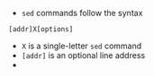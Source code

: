 * `sed` commands follow the syntax
```
[addr]X[options]
```
* `X` is a single-letter `sed` command
* `[addr]` is an optional line address
* 
